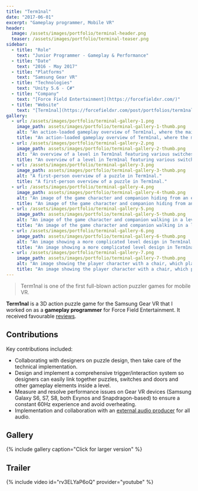 ```yaml
---
title: "Term1nal"
date: "2017-06-01"
excerpt: "Gameplay programmer, Mobile VR"
header: 
  image: /assets/images/portfolio/terminal-header.png
  teaser: /assets/images/portfolio/terminal-teaser.png
sidebar:
  - title: "Role"
    text: "Junior Programmer - Gameplay & Performance"
  - title: "Date"
    text: "2016 - May 2017"
  - title: "Platforms"
    text: "Samsung Gear VR"
  - title: "Technologies"
    text: "Unity 5.6 - C#"  
  - title: "Company"
    text: "[Force Field Entertainment](https://forcefieldxr.com/)"
  - title: "Website"
    text: "[Term1nal](https://forcefieldxr.com/post/portfolios/term1nal/)"
gallery:
  - url: /assets/images/portfolio/terminal-gallery-1.png
    image_path: assets/images/portfolio/terminal-gallery-1-thumb.png
    alt: "An action-loaded gameplay overview of Term1nal, where the main character is being shot by a guard turret after getting spotted."
    title: "An action-loaded gameplay overview of Term1nal, where the main character is being shot by a guard turret after getting spotted."
  - url: /assets/images/portfolio/terminal-gallery-2.png
    image_path: assets/images/portfolio/terminal-gallery-2-thumb.png
    alt: "An overview of a level in Term1nal featuring various switches, gates and enemies."
    title: "An overview of a level in Term1nal featuring various switches, gates and enemies."
  - url: /assets/images/portfolio/terminal-gallery-3.png
    image_path: assets/images/portfolio/terminal-gallery-3-thumb.png
    alt: "A first-person overview of a puzzle in Term1nal."
    title: "A first-person overview of a puzzle in Term1nal."
  - url: /assets/images/portfolio/terminal-gallery-4.png
    image_path: assets/images/portfolio/terminal-gallery-4-thumb.png
    alt: "An image of the game character and companion hiding from an enemy guard."
    title: "An image of the game character and companion hiding from an enemy guard."
  - url: /assets/images/portfolio/terminal-gallery-5.png
    image_path: assets/images/portfolio/terminal-gallery-5-thumb.png
    alt: "An image of the game character and companion walking in a level."
    title: "An image of the game character and companion walking in a level."
  - url: /assets/images/portfolio/terminal-gallery-6.png
    image_path: assets/images/portfolio/terminal-gallery-6-thumb.png
    alt: "An image showing a more complicated level design in Term1nal."
    title: "An image showing a more complicated level design in Term1nal."
  - url: /assets/images/portfolio/terminal-gallery-7.png
    image_path: assets/images/portfolio/terminal-gallery-7-thumb.png
    alt: "An image showing the player character with a chair, which plays a role in the game's story."
    title: "An image showing the player character with a chair, which plays a role in the game's story."
---
```


> Term1nal is one of the first full-blown action puzzler games for mobile VR.

**Term1nal** is a 3D action puzzle game for the Samsung Gear VR that I worked on as a **gameplay programmer** for Force Field Entertainment.
It received favourable [reviews](https://www.vrfocus.com/2017/05/review-term1nal/).

## Contributions
Key contributions included:
- Collaborating with designers on puzzle design, then take care of the technical implementation.
- Design and implement a comprehensive trigger/interaction system so designers can easily link together puzzles, switches and doors and other gameplay elements inside a level.
- Measure and resolve performance issues on Gear VR devices (Samsung Galaxy S6, S7, S8, both Exynos and Snapdragon-based) to ensure a constant 60Hz experience and avoid overheating.
- Implementation and collaboration with an [external audio producer](https://sonicpicnic.nl/en/work/term1nal-2/) for all audio.

## Gallery
{% include gallery caption="Click for larger version" %}

## Trailer
{% include video id="rv3ELYaP6oQ" provider="youtube" %}